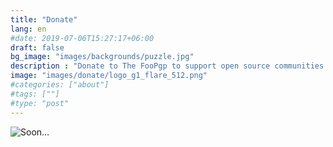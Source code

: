 ```yaml
---
title: "Donate"
lang: en
#date: 2019-07-06T15:27:17+06:00
draft: false
bg_image: "images/backgrounds/puzzle.jpg"
description : "Donate to The FooPgp to support open source communities."
image: "images/donate/logo_g1_flare_512.png"
#categories: ["about"]
#tags: [""]
#type: "post"
---
```


![Soon…](/images/comingsoon.jpg)

